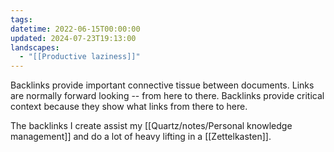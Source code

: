 ```yaml
---
tags: 
datetime: 2022-06-15T00:00:00
updated: 2024-07-23T19:13:00
landscapes:
  - "[[Productive laziness]]"
---
```

Backlinks provide important connective tissue between documents. Links are normally forward looking -- from here to there. Backlinks provide critical context because they show what links from there to here.

The backlinks I create assist my [[Quartz/notes/Personal knowledge management]] and do a lot of heavy lifting in a [[Zettelkasten]].